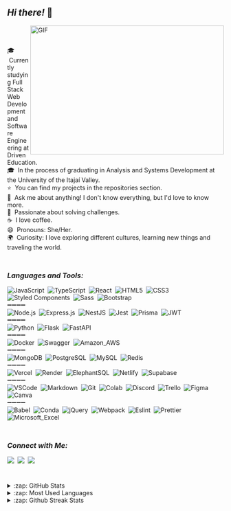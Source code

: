 ## *Hi there!* 👋 

<img align="right" alt="GIF" src="https://dev-to-uploads.s3.amazonaws.com/i/d4tvukbt5mra37cvwklk.gif?raw=true" width="450" height="300"/>

<br>
<br>

🎓 &nbsp;Currently studying Full Stack Web Development and Software Engineering at Driven Education.\
🎓 &nbsp;In the process of graduating in Analysis and Systems Development at the University of the Itajaí Valley.\
⭐ &nbsp;You can find my projects in the repositories section.\
💬 &nbsp;Ask me about anything! I don't know everything, but I'd love to know more.\
🧩 &nbsp;Passionate about solving challenges.\
☕ &nbsp;I love coffee.\
😄 &nbsp;Pronouns: She/Her.\
🌍 &nbsp;Curiosity: I love exploring different cultures, learning new things and traveling the world.

<img src="https://github.com/natividadesusana/natividadesusana/assets/95102911/8fc06a5b-ddf4-4b7f-a858-43be8dd803c3" width="100%" height="10px">

### *Languages and Tools:*  
  ![JavaScript](https://img.shields.io/badge/-JavaScript-000?style=for-the-badge&logo=javascript)&nbsp;
  ![TypeScript](https://img.shields.io/badge/-TypeScript-000?style=for-the-badge&logo=typescript)&nbsp;
  ![React](https://img.shields.io/badge/-React-000?style=for-the-badge&logo=react)&nbsp;
  ![HTML5](https://img.shields.io/badge/-HTML5-000?style=for-the-badge&logo=HTML5)&nbsp;
  ![CSS3](https://img.shields.io/badge/-CSS3-000?style=for-the-badge&logo=CSS3&logoColor=blue)&nbsp;
  ![Styled Components](https://img.shields.io/badge/Styled--Components-000?style=for-the-badge&logo=styled-components)&nbsp;
  ![Sass](https://img.shields.io/badge/-Sass-000?style=for-the-badge&logo=Sass)&nbsp;
  ![Bootstrap](https://img.shields.io/badge/-Bootstrap-000?style=for-the-badge&logo=bootstrap)&nbsp;
  </br>
   ➖➖➖➖
  </br>
  ![Node.js](https://img.shields.io/badge/-Node.js-000?style=for-the-badge&logo=node.js)&nbsp;
  ![Express.js](https://img.shields.io/badge/Express.js-000?style=for-the-badge&logo=express)&nbsp;
  ![NestJS](https://img.shields.io/badge/NestJS-000?style=for-the-badge&logo=nestjs&logoColor=red)&nbsp;
  ![Jest](https://img.shields.io/badge/Jest-000?style=for-the-badge&logo=Jest&logoColor=red)&nbsp;
  ![Prisma](https://img.shields.io/badge/Prisma-000?style=for-the-badge&logo=Prisma)&nbsp;
  ![JWT](https://img.shields.io/badge/JWT-000?style=for-the-badge&logo=JSON%20web%20tokens&logoColor=green)&nbsp;
  </br>
    ➖➖➖➖
  </br>
  ![Python](https://img.shields.io/badge/-Python-000?style=for-the-badge&logo=python)&nbsp;
  ![Flask](https://img.shields.io/badge/-Flask-000?style=for-the-badge&logo=flask)&nbsp;
  ![FastAPI](https://img.shields.io/badge/-FastAPI-000?&style=for-the-badge&logo=FastAPI)&nbsp;
  </br>
    ➖➖➖➖
  </br>
  ![Docker](https://img.shields.io/badge/-Docker-000?style=for-the-badge&logo=docker)&nbsp;
  ![Swagger](https://img.shields.io/badge/Swagger-000?style=for-the-badge&logo=Swagger)&nbsp;
  ![Amazon_AWS](https://img.shields.io/badge/Amazon_AWS-000?style=for-the-badge&logo=amazonaws)&nbsp;
  </br>
    ➖➖➖➖
  </br>
  ![MongoDB](https://img.shields.io/badge/MongoDB-000?style=for-the-badge&logo=mongodb)&nbsp;
  ![PostgreSQL](https://img.shields.io/badge/-PostgreSQL-000?style=for-the-badge&logo=postgresql)&nbsp;
  ![MySQL](https://img.shields.io/badge/-MySQL-000?style=for-the-badge&logo=mysql&logoColor=white)&nbsp;
  ![Redis](https://img.shields.io/badge/Redis-000?&style=for-the-badge&logo=Redis&logoColor=red)&nbsp;
  </br>
    ➖➖➖➖
  </br>
  ![Vercel](https://img.shields.io/badge/-Vercel-000?style=for-the-badge&logo=vercel)&nbsp;
  ![Render](https://img.shields.io/badge/-Render-000?style=for-the-badge&logo=render)&nbsp;
  ![ElephantSQL](https://img.shields.io/badge/-ElephantSQL-000?style=for-the-badge&logo=render)&nbsp;
  ![Netlify](https://img.shields.io/badge/-Netlify-000?style=for-the-badge&logo=netlify)&nbsp;
  ![Supabase](https://img.shields.io/badge/-Supabase-000?style=for-the-badge&logo=supabase)&nbsp;
  </br>
    ➖➖➖➖
  </br>
  ![VSCode](https://img.shields.io/badge/VSCode-000?style=for-the-badge&logo=visual%20studio%20code&logoColor=blue)&nbsp;
  ![Markdown](https://img.shields.io/badge/-Markdown-000?style=for-the-badge&logo=markdown)&nbsp;
  ![Git](https://img.shields.io/badge/-Git-000?style=for-the-badge&logo=git)&nbsp;
  ![Colab](https://img.shields.io/badge/Colab-000?style=for-the-badge&logo=googlecolab)&nbsp;
  ![Discord](https://img.shields.io/badge/-Discord-000?style=for-the-badge&logo=Discord)&nbsp;
  ![Trello](https://img.shields.io/badge/Trello-000?style=for-the-badge&logo=trello&logoColor=blue)&nbsp;
  ![Figma](https://img.shields.io/badge/-Figma-000?&style=for-the-badge&logo=figma)&nbsp;
  ![Canva](https://img.shields.io/badge/-Canva-000?&style=for-the-badge&logo=Canva)&nbsp;
  </br>
    ➖➖➖➖
  </br>
  ![Babel](https://img.shields.io/badge/-Babel-000?style=for-the-badge&logo=babel)&nbsp;
  ![Conda](https://img.shields.io/badge/-Conda-000?style=for-the-badge&logo=anaconda)&nbsp;
  ![jQuery](https://img.shields.io/badge/-jQuery-000?style=for-the-badge&logo=jquery)&nbsp;
  ![Webpack](https://img.shields.io/badge/-Webpack-000?style=for-the-badge&logo=Webpack)&nbsp;
  ![Eslint](https://img.shields.io/badge/-Eslint-000?style=for-the-badge&logo=eslint)&nbsp;
  ![Prettier](https://img.shields.io/badge/-Prettier-000?style=for-the-badge&logo=prettier)&nbsp;
  ![Microsoft_Excel](https://img.shields.io/badge/-Microsoft_Excel-000?style=for-the-badge&logo=microsoft-excel&logoColor=green)&nbsp;
  
<img src="https://github.com/natividadesusana/natividadesusana/assets/95102911/8fc06a5b-ddf4-4b7f-a858-43be8dd803c3" width="100%" height="10px">

### *Connect with Me:*

<div> 
  <a href="https://www.linkedin.com/in/natividadesusana/"><img src="https://img.shields.io/badge/-LinkedIn-000?style=for-the-badge&logo=linkedin&logoColor=blue" target="_blank"></a>&nbsp;
  <a href = "mailto:susanajdsn@gmail.com"><img src="https://img.shields.io/badge/-Gmail-000?style=for-the-badge&logo=gmail&logoColor=orange" target="_blank"></a>&nbsp;
  <a href="https://instagram.com/natividadesusana" target="_blank"><img src="https://img.shields.io/badge/-Instagram-000?style=for-the-badge&logo=instagram&logoColor=pink" target="_blank"></a>&nbsp;
  
 #

<details>
  <summary>:zap: GitHub Stats</summary>
  <img height="172em" alt="Susana's GitHub Stats" src="https://github-readme-stats.vercel.app/api?username=natividadesusana&count_private=true&show_icons=true&theme=rose_pine&bg_color"/>
</details>

<details>
  <summary>:zap: Most Used Languages</summary>
  <img height="172em" alt="Susana's GitHub Top Languages" src="https://github-readme-stats.vercel.app/api/top-langs/?username=natividadesusana&layout=compact&langs_count=10&theme=rose_pine&bg_color&hide=python"/>
</details>

<details>
  <summary>:zap: Github Streak Stats</summary>
  <img height="172em" alt="Susana's GitHub Streak Stats" src="https://github-readme-streak-stats.herokuapp.com/?user=natividadesusana&theme=rose_pine&bg_color&hide=python"/>
</details>

